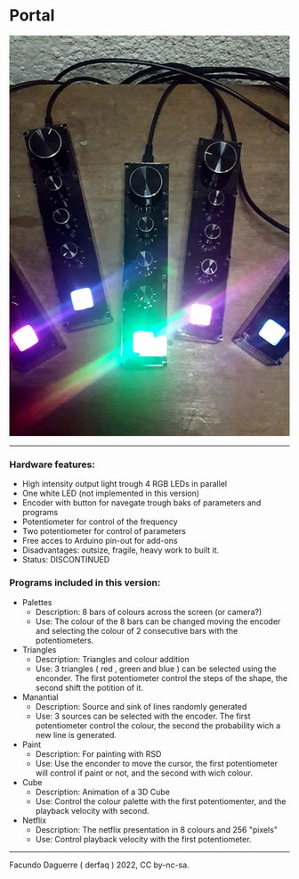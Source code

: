 # Portal

![Portada](Portales.png)

---

### Hardware features:
  - High intensity output light trough 4 RGB LEDs in parallel
  - One white LED (not implemented in this version)
  - Encoder with button for navegate trough baks of parameters and programs
  - Potentiometer for control of the frequency
  - Two potentiometer for control of parameters
  - Free acces to Arduino pin-out for add-ons
  - Disadvantages: outsize, fragile, heavy work to built it.
  - Status: DISCONTINUED

### Programs included in this version:
  - Palettes
    + Description: 8 bars of colours across the screen (or camera?)
    + Use: The colour of the 8 bars can be changed moving the encoder and selecting the colour of 2 consecutive bars with the potentiometers.
  - Triangles
    + Description: Triangles and colour addition
    + Use: 3 triangles ( red , green and blue ) can be selected using the enconder. The first potentiometer control the steps of the shape, the second shift the potition of it.
  - Manantial
    + Description: Source and sink of lines randomly generated  
    + Use: 3 sources can be selected with the encoder. The first potentiometer control the colour, the second the probability wich a new line is generated.
  - Paint 
    + Description: For painting with RSD 
    + Use: Use the enconder to move the cursor, the first potentiometer will control if paint or not, and the second with wich colour.
  - Cube
    + Description: Animation of a 3D Cube 
    + Use: Control the colour palette with the first potentiomenter, and the playback velocity with second.
  - Netflix
    + Description: The netflix presentation in 8 colours and 256 "pixels" 
    + Use: Control playback velocity with the first potentiometer.

---
Facundo Daguerre ( derfaq ) 2022, CC by-nc-sa.
